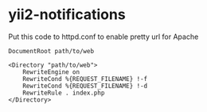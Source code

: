 # yii2-notifications

Put this code to httpd.conf to enable pretty url for Apache

    DocumentRoot path/to/web

    <Directory "path/to/web">
        RewriteEngine on
        RewriteCond %{REQUEST_FILENAME} !-f
        RewriteCond %{REQUEST_FILENAME} !-d
        RewriteRule . index.php
    </Directory>